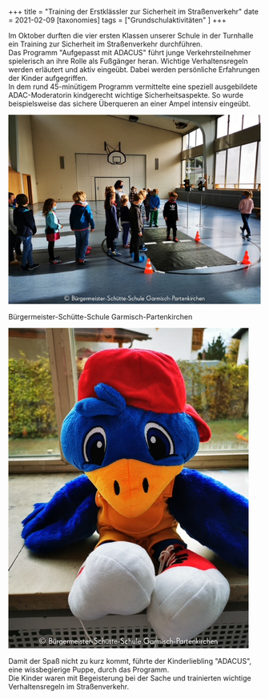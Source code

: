 +++
title = "Training der Erstklässler zur Sicherheit im Straßenverkehr"
date = 2021-02-09
[taxonomies]
tags = ["Grundschulaktivitäten" ]
+++

Im Oktober durften die vier ersten Klassen unserer Schule in der Turnhalle ein Training zur Sicherheit im Straßenverkehr durchführen.  
Das Programm "Aufgepasst mit ADACUS" führt junge Verkehrsteilnehmer spielerisch an ihre Rolle als Fußgänger heran. Wichtige Verhaltensregeln werden erläutert und aktiv eingeübt. Dabei werden persönliche Erfahrungen der Kinder aufgegriffen.  
In dem rund 45-minütigem Programm vermittelte eine speziell ausgebildete ADAC-Moderatorin kindgerecht wichtige Sicherheitsaspekte. So wurde beispielsweise das sichere Überqueren an einer Ampel intensiv eingeübt.

![](images/ADACUS-21.-Oktober-2020-01.jpg)

Bürgermeister-Schütte-Schule Garmisch-Partenkirchen

![](images/ADACUS-21.-Oktober-2020-02.jpg)

Damit der Spaß nicht zu kurz kommt, führte der Kinderliebling "ADACUS", eine wissbegierige Puppe, durch das Programm.  
Die Kinder waren mit Begeisterung bei der Sache und trainierten wichtige Verhaltensregeln im Straßenverkehr.
